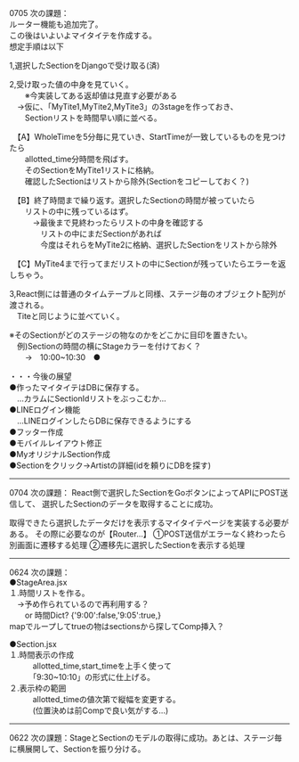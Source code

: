 0705 次の課題：  　　             
ルーター機能も追加完了。     
この後はいよいよマイタイテを作成する。   
想定手順は以下      
  
1,選択したSectionをDjangoで受け取る(済)  
  
2,受け取った値の中身を見ていく。  
　　※今実装してある返却値は見直す必要がある  
　→仮に、「MyTite1,MyTite2,MyTite3」の3stageを作っておき、   
　　Sectionリストを時間早い順に並べる。  
      
　【A】WholeTimeを5分毎に見ていき、StartTimeが一致しているものを見つけたら  
　　allotted_time分時間を飛ばす。  
　　そのSectionをMyTite1リストに格納。  
　　確認したSectionはリストから除外(Sectionをコピーしておく？)
      
　【B】終了時間まで繰り返す。選択したSectionの時間が被っていたら		  
　　リストの中に残っているはず。		  
　　　→最後まで見終わったらリストの中身を確認する		  
　　　　リストの中にまだSectionがあれば		   
　　　　今度はそれらをMyTite2に格納、選択したSectionをリストから除外  
  
　【C】MyTite4まで行ってまだリストの中にSectionが残っていたらエラーを返しちゃう。  
  
3,React側には普通のタイムテーブルと同様、ステージ毎のオブジェクト配列が渡される。  
　Titeと同じように並べていく。  
  
  ※そのSectionがどのステージの物なのかをどこかに目印を置きたい。  
  　例)Sectionの時間の横にStageカラーを付けておく？  
   　　→　10:00~10:30　●  
  
  
  
・・・今後の展望  
●作ったマイタイテはDBに保存する。  
　…カラムにSectionIdリストをぶっこむか...    
●LINEログイン機能    
　…LINEログインしたらDBに保存できるようにする    
●フッター作成  
●モバイルレイアウト修正  
●MyオリジナルSection作成  
●Sectionをクリック→Artistの詳細(idを頼りにDBを探す)  
      
___  
0704 次の課題：
React側で選択したSectionをGoボタンによってAPIにPOST送信して、
選択したSectionのデータを取得することに成功。

取得できたら選択したデータだけを表示するマイタイテページを実装する必要がある。
その際に必要なのが【Router...】
①POST送信がエラーなく終わったら別画面に遷移する処理
②遷移先に選択したSectionを表示する処理
___  
0624 次の課題：  
●StageArea.jsx  
  １.時間リストを作る。  
  　→予め作られているので再利用する？  
  　　or 時間Dict? {'9:00':false,'9:05':true,}  
      mapでループしてtrueの物はsectionsから探してComp挿入？  
  
●Section.jsx  
   １.時間表示の作成  
  　　　allotted_time,start_timeを上手く使って  
  　　　「9:30~10:10」の形式に仕上げる。  
   ２.表示枠の範囲  
  　　　allotted_timeの値次第で縦幅を変更する。  
  　　　(位置決めは前Compで良い気がする...)  
      
___    
0622 次の課題：StageとSectionのモデルの取得に成功。あとは、ステージ毎に横展開して、Sectionを振り分ける。  

